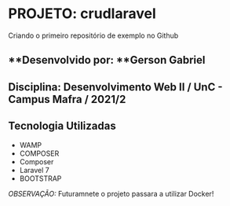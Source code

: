 # **PROJETO: crudlaravel**
Criando o primeiro repositório de exemplo no Github

## **Desenvolvido por: **Gerson Gabriel
## **Disciplina:** Desenvolvimento Web II / UnC - Campus Mafra / 2021/2

## **Tecnologia Utilizadas**
* WAMP
* COMPOSER
* Composer
* Laravel 7
* BOOTSTRAP 

_OBSERVAÇÃO:_ Futuramnete o projeto passara a utilizar Docker!
